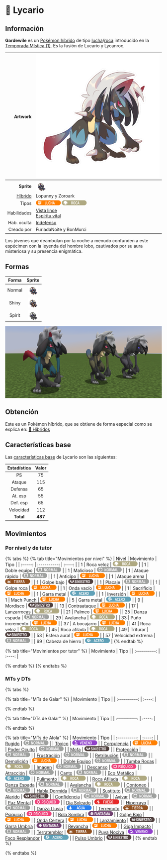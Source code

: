 # 🧬 Lycario

## Información

**Gardewile** es un [Pokémon híbrido](../../funciones/hibridos.md) de tipo [lucha](https://www.wikidex.net/wiki/Tipo_lucha)/[roca](https://www.wikidex.net/wiki/Tipo_roca) introducido en la [Temporada Mística (1)](./). Es la fusión de Lucario y Lycanroc.

|                     **Artwork** | ![Artwork de Lycario](../../images/pokemon/temporada-1/Lycario.png)                                                                                    |
| ------------------------------: | -------------------------------------------------------------------------------------------------------------------------------------- |
|                      **Sprite** | ![Sprite de Lycario](../../images/pokemon/temporada-1/Lycario-sprite.png)                                                          |
| [Híbrido](#) | Lopunny y Zoroark                                                                                                                     |
|                           Tipos | ![Tipo lucha](../../images/pokemon/tipos/tipo_lucha.png) ![Tipo roca](../../images/pokemon/tipos/tipo_roca.png)        |
|                     Habilidades | [Vista lince](https://www.wikidex.net/wiki/Vista_lince)<br>[Espíritu vital](https://www.wikidex.net/wiki/Espíritu_vital) |
|                     Hab. oculta | [Indefenso](https://www.wikidex.net/wiki/Indefenso)                                                                       |
|                      Creado por | FuriadaNoite y BonMurci                                                                                                                |

Los jóvenes que deambulan por la noche a menudo confunden a este espécimen con la leyenda del hombre lobo, cautivados por su aura misteriosa y su presencia enigmática.

## Formas

|  Forma |                                            Sprite                                           |
| :----: | :-----------------------------------------------------------------------------------------: |
| Normal |        ![Sprite de Lycario](../../images/pokemon/temporada-1/Lycario-sprite.png)        |
|  Shiny |  ![Sprite de Lycario Shiny](../../images/pokemon/temporada-1/Lycario-sprite-shiny.png)  |
| Spirit | ![Sprite de Lycario Spirit](../../images/pokemon/temporada-1/Lycario-sprite-spirit.png) |

![Formas de Lycario](../../images/pokemon/temporada-1/Lycario-formas.png)

## Obtención

Este es un Pokémon híbrido, que se obtiene de forma especial como se explica en: [🧬 Híbridos](../../funciones/hibridos.md)

## Características base

Las [características base](https://www.wikidex.net/wiki/Caracter%C3%ADsticas) de Lycario son las siguientes:

| Estadística |  Valor  |
| :---------: | :-----: |
|      PS     |    75   |
|    Ataque   |    115   |
|   Defensa   |    65   |
|   At. esp   |   55   |
|   Def. esp  |   65   |
|  Velocidad  |   112   |
|  **Total**  | **487** |

## Movimientos

### Por nivel y de tutor

{% tabs %}
{% tab title="Movimientos por nivel" %}
| Nivel | Movimiento | Tipo |
| :-----: | :----------: | :----: |
| 1 | Roca veloz | ![tipo roca](../../images/pokemon/tipos/tipo_roca.png) |
| 1 | Doble equipo | ![tipo normal](../../images/pokemon/tipos/tipo_normal.png) |
| 1 | Malicioso | ![tipo normal](../../images/pokemon/tipos/tipo_normal.png) |
| 1 | Ataque rápido | ![tipo normal](../../images/pokemon/tipos/tipo_normal.png) |
| 1 | Anticipo | ![tipo lucha](../../images/pokemon/tipos/tipo_lucha.png) |
| 1 | Ataque arena | ![tipo tierra](../../images/pokemon/tipos/tipo_tierra.png) |
| 1 | Golpe bajo | ![tipo siniestro](../../images/pokemon/tipos/tipo_siniestro.png) |
| 1 | Placaje | ![tipo normal](../../images/pokemon/tipos/tipo_normal.png) |
| 1 | Golpe roca | ![tipo lucha](../../images/pokemon/tipos/tipo_lucha.png) |
| 1 | Onda vacío | ![tipo lucha](../../images/pokemon/tipos/tipo_lucha.png) |
| 1 | Sacrificio | ![tipo lucha](../../images/pokemon/tipos/tipo_lucha.png) |
| 1 | Garra metal | ![tipo acero](../../images/pokemon/tipos/tipo_acero.png) |
| 1 | Inversión | ![tipo lucha](../../images/pokemon/tipos/tipo_lucha.png) |
| 1 | Mach Punch | ![tipo lucha](../../images/pokemon/tipos/tipo_lucha.png) |
| 5 | Garra metal | ![tipo acero](../../images/pokemon/tipos/tipo_acero.png) |
| 9 | Mordisco | ![tipo siniestro](../../images/pokemon/tipos/tipo_siniestro.png) |
| 13 | Contraataque | ![tipo lucha](../../images/pokemon/tipos/tipo_lucha.png) |
| 17 | Lanzarrocas | ![tipo roca](../../images/pokemon/tipos/tipo_roca.png) |
| 21 | Palmeo | ![tipo lucha](../../images/pokemon/tipos/tipo_lucha.png) |
| 25 | Danza espada | ![tipo normal](../../images/pokemon/tipos/tipo_normal.png) |
| 29 | Avalancha | ![tipo roca](../../images/pokemon/tipos/tipo_roca.png) |
| 33 | Puño incremento | ![tipo lucha](../../images/pokemon/tipos/tipo_lucha.png) |
| 37 | A bocajarro | ![tipo lucha](../../images/pokemon/tipos/tipo_lucha.png) |
| 41 | Roca veloz | ![tipo roca](../../images/pokemon/tipos/tipo_roca.png) |
| 45 | Roca afilada | ![tipo roca](../../images/pokemon/tipos/tipo_roca.png) |
| 49 | Triturar | ![tipo siniestro](../../images/pokemon/tipos/tipo_siniestro.png) |
| 53 | Esfera aural | ![tipo lucha](../../images/pokemon/tipos/tipo_lucha.png) |
| 57 | Velocidad extrema | ![tipo normal](../../images/pokemon/tipos/tipo_normal.png) |
| 69 | Cabeza de hierro | ![tipo acero](../../images/pokemon/tipos/tipo_acero.png) |
{% endtab %}

{% tab title="Movimientos por tutor" %}
| Movimiento | Tipo |
| :----------: | :----: |

{% endtab %}
{% endtabs %}

### MTs y DTs
{% tabs %}

{% tab title="MTs de Galar" %}
| Movimiento | Tipo |
| :----------: | :----: |

{% endtab %}

{% tab title="DTs de Galar" %}
| Movimiento | Tipo |
| :----------: | :----: |

{% endtab %}

{% tab title="MTs de Alola" %}
| Movimiento | Tipo |
| :----------: | :----: |
| [Rugido](https://www.wikidex.net/wiki/Rugido) | ![tipo normal](../../images/pokemon/tipos/tipo_normal.png) |
| [Tóxico](https://www.wikidex.net/wiki/T%C3%B3xico) | ![tipo veneno](../../images/pokemon/tipos/tipo_veneno.png) |
| [Corpulencia](https://www.wikidex.net/wiki/Corpulencia) | ![tipo lucha](../../images/pokemon/tipos/tipo_lucha.png) |
| [Poder Oculto](https://www.wikidex.net/wiki/Poder_Oculto) | ![tipo normal](../../images/pokemon/tipos/tipo_normal.png) |
| [Mofa](https://www.wikidex.net/wiki/Mofa) | ![tipo siniestro](../../images/pokemon/tipos/tipo_siniestro.png) |
| [Protección](https://www.wikidex.net/wiki/Protecci%C3%B3n) | ![tipo normal](../../images/pokemon/tipos/tipo_normal.png) |
| [Frustración](https://www.wikidex.net/wiki/Frustraci%C3%B3n) | ![tipo normal](../../images/pokemon/tipos/tipo_normal.png) |
| [Retribución](https://www.wikidex.net/wiki/Retribuci%C3%B3n) | ![tipo normal](../../images/pokemon/tipos/tipo_normal.png) |
| [Demolición](https://www.wikidex.net/wiki/Demolici%C3%B3n) | ![tipo lucha](../../images/pokemon/tipos/tipo_lucha.png) |
| [Doble Equipo](https://www.wikidex.net/wiki/Doble_Equipo) | ![tipo normal](../../images/pokemon/tipos/tipo_normal.png) |
| [Tumba Rocas](https://www.wikidex.net/wiki/Tumba_Rocas) | ![tipo roca](../../images/pokemon/tipos/tipo_roca.png) |
| [Imagen](https://www.wikidex.net/wiki/Imagen) | ![tipo normal](../../images/pokemon/tipos/tipo_normal.png) |
| [Descanso](https://www.wikidex.net/wiki/Descanso) | ![tipo psíquico](../../images/pokemon/tipos/tipo_psiquico.png) |
| [Atracción](https://www.wikidex.net/wiki/Atracci%C3%B3n) | ![tipo normal](../../images/pokemon/tipos/tipo_normal.png) |
| [Canto](https://www.wikidex.net/wiki/Canto) | ![tipo normal](../../images/pokemon/tipos/tipo_normal.png) |
| [Eco Metálico](https://www.wikidex.net/wiki/Eco_Met%C3%A1lico) | ![tipo acero](../../images/pokemon/tipos/tipo_acero.png) |
| [Pulimento](https://www.wikidex.net/wiki/Pulimento) | ![tipo roca](../../images/pokemon/tipos/tipo_roca.png) |
| [Roca Afilada](https://www.wikidex.net/wiki/Roca_Afilada) | ![tipo roca](../../images/pokemon/tipos/tipo_roca.png) |
| [Danza Espada](https://www.wikidex.net/wiki/Danza_Espada) | ![tipo normal](../../images/pokemon/tipos/tipo_normal.png) |
| [Avalancha](https://www.wikidex.net/wiki/Avalancha) | ![tipo roca](../../images/pokemon/tipos/tipo_roca.png) |
| [Contoneo](https://www.wikidex.net/wiki/Contoneo) | ![tipo normal](../../images/pokemon/tipos/tipo_normal.png) |
| [Habla Dormida](https://www.wikidex.net/wiki/Habla_Dormida) | ![tipo normal](../../images/pokemon/tipos/tipo_normal.png) |
| [Sustituto](https://www.wikidex.net/wiki/Sustituto) | ![tipo normal](../../images/pokemon/tipos/tipo_normal.png) |
| [Alarido](https://www.wikidex.net/wiki/Alarido) | ![tipo siniestro](../../images/pokemon/tipos/tipo_siniestro.png) |
| [Confidencia](https://www.wikidex.net/wiki/Confidencia) | ![tipo normal](../../images/pokemon/tipos/tipo_normal.png) |
| [Avivar](https://www.wikidex.net/wiki/Avivar) | ![tipo normal](../../images/pokemon/tipos/tipo_normal.png) |
| [Paz Mental](https://www.wikidex.net/wiki/Paz_Mental) | ![tipo psíquico](../../images/pokemon/tipos/tipo_psiquico.png) |
| [Día Soleado](https://www.wikidex.net/wiki/D%C3%ADa_Soleado) | ![tipo fuego](../../images/pokemon/tipos/tipo_fuego.png) |
| [Hiperrayo](https://www.wikidex.net/wiki/Hiperrayo) | ![tipo normal](../../images/pokemon/tipos/tipo_normal.png) |
| [Danza Lluvia](https://www.wikidex.net/wiki/Danza_Lluvia) | ![tipo agua](../../images/pokemon/tipos/tipo_agua.png) |
| [Terremoto](https://www.wikidex.net/wiki/Terremoto) | ![tipo tierra](../../images/pokemon/tipos/tipo_tierra.png) |
| [Psíquico](https://www.wikidex.net/wiki/Ps%C3%ADquico) | ![tipo psíquico](../../images/pokemon/tipos/tipo_psiquico.png) |
| [Bola Sombra](https://www.wikidex.net/wiki/Bola_Sombra) | ![tipo fantasma](../../images/pokemon/tipos/tipo_fantasma.png) |
| [Golpe Bajo](https://www.wikidex.net/wiki/Golpe_Bajo) | ![tipo lucha](../../images/pokemon/tipos/tipo_lucha.png) |
| [Onda Certera](https://www.wikidex.net/wiki/Onda_Certera) | ![tipo lucha](../../images/pokemon/tipos/tipo_lucha.png) |
| [Lanzamiento](https://www.wikidex.net/wiki/Lanzamiento) | ![tipo siniestro](../../images/pokemon/tipos/tipo_siniestro.png) |
| [Garra Umbría](https://www.wikidex.net/wiki/Garra_Umbr%C3%ADa) | ![tipo fantasma](../../images/pokemon/tipos/tipo_fantasma.png) |
| [Revancha](https://www.wikidex.net/wiki/Revancha) | ![tipo lucha](../../images/pokemon/tipos/tipo_lucha.png) |
| [Giga Impacto](https://www.wikidex.net/wiki/Giga_Impacto) | ![tipo normal](../../images/pokemon/tipos/tipo_normal.png) |
| [Terratemblor](https://www.wikidex.net/wiki/Terratemblor) | ![tipo tierra](../../images/pokemon/tipos/tipo_tierra.png) |
| [Puya Nociva](https://www.wikidex.net/wiki/Puya_Nociva) | ![tipo veneno](../../images/pokemon/tipos/tipo_veneno.png) |
| [Foco Resplandor](https://www.wikidex.net/wiki/Foco_Resplandor) | ![tipo acero](../../images/pokemon/tipos/tipo_acero.png) |
| [Pulso Umbrío](https://www.wikidex.net/wiki/Pulso_Umbr%C3%ADo) | ![tipo siniestro](../../images/pokemon/tipos/tipo_siniestro.png) |
{% endtab %}

{% endtabs %}
